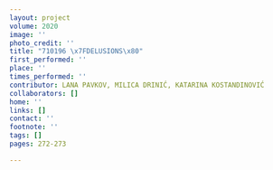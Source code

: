 ```yaml
---
layout: project
volume: 2020
image: ''
photo_credit: ''
title: "710196 \x7FDELUSIONS\x80"
first_performed: ''
place: ''
times_performed: ''
contributor: LANA PAVKOV, MILICA DRINIĆ, KATARINA KOSTANDINOVIĆ
collaborators: []
home: ''
links: []
contact: ''
footnote: ''
tags: []
pages: 272-273

---
```




